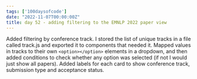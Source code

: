 ```yaml
---
tags: ['100daysofcode']
date: "2022-11-07T00:00:00Z"
title: day 52 - adding filtering to the EMNLP 2022 paper view
---
```


Added filtering by conference track. I stored the list of unique tracks in a file called track.js and exported it to components that needed it. Mapped values in tracks to their own ```<option></option>``` elements in a dropdown, and then added conditions to check whether any option was selected (if not I would just show all papers). Added labels for each card to show conference track, submission type and acceptance status. 

